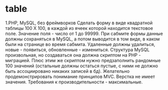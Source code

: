 # table
1.PHP, MySQL, без фреймворков  Сделать форму в виде квадратной таблицы 100 X 100, в каждой из ячеек которой находится текстовое поле. Значение поля - число от 1 до 99999.  При сабмите формы данные должны сохраняться в MySQL, а потом выводится в том виде, в каком были на странице во время сабмита. Удаленные должны удалиться, новые - появиться, обновленные - измениться. Структура MySQL произвольная, но создаваться она должна скриптом на PHP - миграцией. Плюс этим же скриптом нужно предзаполнить рандомные 100 значений (остальные должны остаться пустые, с ними не должно быть ассоциировано никаких записей в бд). Желательно продемонстрировать понимание принципов MVC. Верстка не имеет значения.  Требования к производительности - максимальные.
